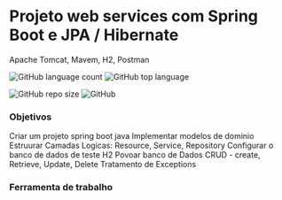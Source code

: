 # Projeto web services com Spring Boot e JPA / Hibernate
Apache Tomcat, Mavem, H2, Postman

![GitHub language count](https://img.shields.io/github/languages/count/LivioNeiva/Order-SpringBoot-2-java-11)
![GitHub top language](https://img.shields.io/github/languages/top/LivioNeiva/MyCash-Gastos-Despesas)

![GitHub repo size](https://img.shields.io/github/repo-size/LivioNeiva/Order-SpringBoot-2-java-11)
![GitHub](https://img.shields.io/github/license/LivioNeiva/Order-SpringBoot-2-java-11)



### Objetivos
Criar um projeto spring boot java
Implementar modelos de dominio
Estruurar Camadas Logicas: Resource, Service, Repository
Configurar o banco de dados de teste H2
Povoar banco de Dados
CRUD - create, Retrieve, Update, Delete
Tratamento de Exceptions

### Ferramenta de trabalho

